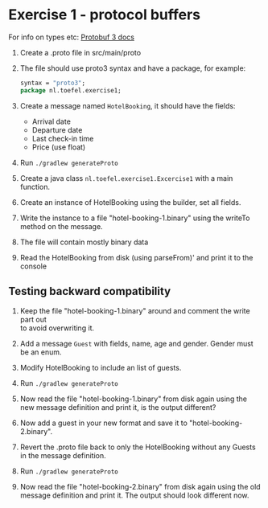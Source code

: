 # Exercise 1 - protocol buffers

For info on types etc: [Protobuf 3 docs](https://developers.google.com/protocol-buffers/docs/proto3)

1. Create a .proto file in src/main/proto  

1. The file should use proto3 syntax and have a package, for example:

    ```proto
    syntax = "proto3";
    package nl.toefel.exercise1;
    ```
    
1. Create a message named `HotelBooking`, it should have the fields:
  
    * Arrival date
    * Departure date
    * Last check-in time 
    * Price (use float)
    
1. Run `./gradlew generateProto`

1. Create a java class `nl.toefel.exercise1.Excercise1` with a main function.

1. Create an instance of HotelBooking using the builder, set all fields.

1. Write the instance to a file "hotel-booking-1.binary" using the writeTo method on the message.

1. The file will contain mostly binary data

1. Read the HotelBooking from disk (using parseFrom)' and print it to the console 

## Testing backward compatibility 

1. Keep the file "hotel-booking-1.binary" around and comment the write part out   
   to avoid overwriting it.

1. Add a message `Guest` with fields, name, age and gender. Gender must be an enum.

1. Modify HotelBooking to include an list of guests.

1. Run `./gradlew generateProto`

1. Now read the file "hotel-booking-1.binary" from disk again using the new message 
   definition and print it, is the output different? 
   
1. Now add a guest in your new format and save it to "hotel-booking-2.binary".

1. Revert the .proto file back to only the HotelBooking without any Guests in the message
   definition. 
   
1. Run `./gradlew generateProto`

1. Now read the file "hotel-booking-2.binary" from disk again using the old message 
   definition and print it. The output should look different now.

